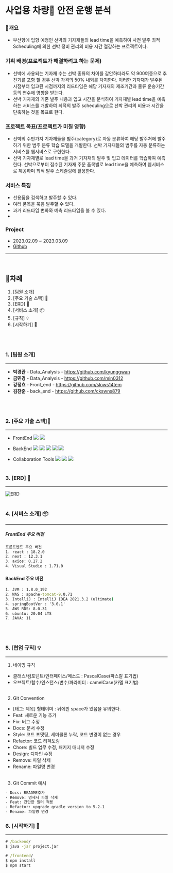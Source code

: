 # 사업용 차량:truck: 안전 운행 분석

### :art:개요
-  부산항에 입항 예정인 선박의 기자재들의 lead time을 예측하여 사전 발주 최적 Scheduling에 의한 선박 정비 관리의 비용 시간 절감하는 프로젝트이다.

### 기획 배경(프로젝트가 해결하려고 하는 문제)
- 선박에 사용되는 기자재 수는 선박 종류의 차이를 감안하더라도 약 900여종으로 추진기를 포함 할 경우 선박 가격의 50% 내외를 차지한다. 이러한 기자재가 발주된 시점부터 입고된 시점까지의 리드타임은 해당 기자재의 제조기간과 물류 운송기간 등의 변수에 영향을 받는다. 
- 선박 기자재의 기존 발주 내용과 입고 시간을 분석하여 기자재별 lead time을 예측하는 서비스를 개발하여 최적의 발주 scheduling으로 선박 관리의 비용과 시간을 단축하는 것을 목표로 한다.

### 프로젝트 목표(프로젝트가 미칠 영향)
-  선박의 수만가지 기자재들을 범주(category)로 자동 분류하여 해당 발주처에 발주하기 위한 범주 분류 학습 모델을 개발한다. 선박 기자재들의 범주를 자동 분류하는 서비스를 웹서비스로 구현한다.
- 선박 기자재별로 lead time을 과거 기자재의 발주 및 입고 데이터를 학습하여 예측한다. 선박으로부터 접수된 기자재 주문 품목별로 lead time을 예측하여 웹서비스로 제공하며 최적 발주 스케쥴링에 활용한다.

### 서비스 특징
- 선용품을 검색하고 발주할 수 있다.
- 여러 품목을 묶음 발주할 수 있다.
- 과거 리드타임 변화와 예측 리드타임을 볼 수 있다.
- 

### Project
- 2023.02.09 ~ 2023.03.09
- [Github](https://github.com/K-Digital-4Wheel)

--- 
</br>

## :memo:차례  
1. [팀원 소개]
2. [주요 기술 스택] :hammer:
3. [ERD] :wrench:
4. [서비스 소개] :package:
5. [규칙] :bulb:
6. [시작하기] :tada:

</br></br>
### 1. [팀원 소개]
--- 

- **박경관**  - Data_Analysis - https://github.com/kyunggwan  
- **금민경** - Data_Analysis - https://github.com/min0312  
- **강정효** - Front_end - https://github.com/slows14tem  
- **김찬준** - back_end - https://github.com/ckswns879  

</br></br>
### 2. [주요 기술 스택]:hammer:

--- 
- FrontEnd
<img src="https://img.shields.io/badge/ Figma-F24E1E?style=flat-square&logo=Figma&logoColor=ffffff" /> <img src="https://img.shields.io/badge/React-61DAFB?style=flat-square&logo=React&logoColor=ffffff"/> 

- BackEnd
<img src="https://img.shields.io/badge/Spring Boot-6DB33F?style=flat-square&logo=SpringBoot&logoColor=ffffff" /> <img src="https://img.shields.io/badge/MySQL-4479A1?style=flat-square&logo=MySQL&logoColor=ffffff" /> <img src="https://img.shields.io/badge/Amazon S3-569A31?style=flat-square&logo=Amazon S3&logoColor=ffffff" /> <img src="https://img.shields.io/badge/Amazon RDS-527FFF?style=flat-square&logo=Amazon RDS&logoColor=ffffff" /> <img src="https://img.shields.io/badge/Amazon EC2-FF9900?style=flat-square&logo=Amazon EC2&logoColor=ffffff" />

- Collaboration Tools
 <img src="https://img.shields.io/badge/GitHub-181717?style=flat-square&logo=GitHub" />  <img src="https://img.shields.io/badge/Miro-yellow?style=flat-square&logo=Miro&logoColor=000000" /> <img src="https://img.shields.io/badge/ Google Sheets-34A853?style=flat-square&logo=Google Sheets&logoColor=ffffff" /> 
</br></br>

### 3. [ERD] :wrench:
--- 
![ERD](https://user-images.githubusercontent.com/113881846/218421285-ea00b0e1-8270-44b8-b012-99c15590556b.png)
</br></br>
### 4. [서비스 소개] :package:
--- 
##### FrontEnd 주요 버전
```cmd
프론트엔드 주요 버전
1. react : 18.2.0
2. next : 12.3.1
3. axios: 0.27.2
4. Visual Studio : 1.71.0

```

#### BackEnd 주요 버전
```cmd
1. JVM : 1.8.0_192
2. WAS : apache-tomcat-9.0.71
3. IntelliJ : IntelliJ IDEA 2021.3.2 (ultimate)
4. springBootVer : '3.0.1'
5. AWS RDS: 8.0.31
6. ubuntu: 20.04 LTS
7. JAVA: 11

```
</br></br>
### 5. [협업 규칙] :bulb:
---
1. 네이밍 규칙
- 클래스/컴포넌트/인터페이스/메소드 : PascalCase(파스칼 표기법)
- 오브젝트/함수/인스턴스/변수/파라미터 : camelCase(카멜 표기법)
</br></br>
2. Git Convention
- [태그: 제목] 형태이며 : 뒤에만 space가 있음을 유의한다.
- Feat: 새로운 기능 추가
- Fix: 버그 수정
- Docs: 문서 수정
- Style: 코드 포맷팅, 세미콜론 누락, 코드 변경이 없는 경우
- Refactor: 코드 리펙토링
- Chore: 빌드 업무 수정, 패키지 매니저 수정
- Design: 디자인 수정
- Remove: 파일 삭제
- Rename: 파일명 변경
</br></br>
3. Git Commit 예시
```cmd
- Docs: README추가
- Remove: 명세서 파일 삭제
- Feat: 간단한 필터 적용
- Refactor: upgrade gradle version to 5.2.1
- Rename: 파일명 변경
```

### 6. [시작하기] :tada:
--- 
```cmd
# /backend/
$ java -jar project.jar

# /frontend/
$ npm install
$ npm start
```
</br></br>

